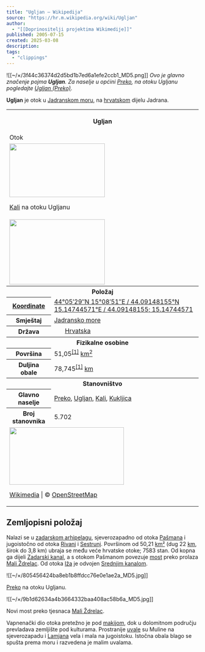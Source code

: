```yaml
---
title: "Ugljan – Wikipedija"
source: "https://hr.m.wikipedia.org/wiki/Ugljan"
author:
  - "[[Doprinositelji projektima Wikimedije]]"
published: 2005-07-15
created: 2025-03-08
description:
tags:
  - "clippings"
---
```

![[~/×/3f44c36374d2d5bd1b7ed6a1efe2ccb1_MD5.png]] *Ovo je glavno značenje pojma **Ugljan**. Za naselje u općini [Preko](https://hr.m.wikipedia.org/wiki/Preko "Preko"), na otoku Ugljanu pogledajte [Ugljan (Preko)](https://hr.m.wikipedia.org/wiki/Ugljan_\(Preko\) "Ugljan (Preko)").*

**Ugljan** je otok u [Jadranskom moru](https://hr.m.wikipedia.org/wiki/Jadransko_more "Jadransko more"), na [hrvatskom](https://hr.m.wikipedia.org/wiki/Hrvatska "Hrvatska") dijelu Jadrana.

<table><tbody><tr><th colspan="2"><p>Ugljan</p></th></tr><tr><td colspan="2">Otok</td></tr><tr><td colspan="2"><span><a href="https://hr.m.wikipedia.org/wiki/Datoteka:Kali_(Croatia)_panorama.jpg"><img src="https://upload.wikimedia.org/wikipedia/commons/thumb/c/c2/Kali_%28Croatia%29_panorama.jpg/250px-Kali_%28Croatia%29_panorama.jpg" width="250" height="140"></a></span><p><a href="https://hr.m.wikipedia.org/wiki/Kali">Kali</a> na otoku Ugljanu</p></td></tr><tr><td colspan="2"><span><a href="https://hr.m.wikipedia.org/wiki/Datoteka:Croatia_-_Ugljan.PNG"><img src="https://upload.wikimedia.org/wikipedia/commons/thumb/b/b5/Croatia_-_Ugljan.PNG/250px-Croatia_-_Ugljan.PNG" width="250" height="170"></a></span></td></tr><tr><th colspan="2">Položaj</th></tr><tr><th scope="row"><a href="https://hr.m.wikipedia.org/wiki/Zemljopisne_koordinate">Koordinate</a></th><td><span><span><a href="https://geohack.toolforge.org/geohack.php?pagename=Ugljan&amp;params=44.09148155_N_15.14744571_E_region:HR-13_type:isle_source:CGN"><span><span><span>44°05′29″N</span> <span>15°08′51″E</span></span></span><span>﻿ / ﻿</span><span><span>44.09148155°N 15.14744571°E</span><span>﻿ / <span>44.09148155; 15.14744571</span></span></span></a></span></span></td></tr><tr><th scope="row">Smještaj</th><td><a href="https://hr.m.wikipedia.org/wiki/Jadransko_more">Jadransko more</a></td></tr><tr><th scope="row">Država</th><td><span><a href="https://hr.m.wikipedia.org/wiki/Hrvatska"><img src="https://upload.wikimedia.org/wikipedia/commons/thumb/1/1b/Flag_of_Croatia.svg/24px-Flag_of_Croatia.svg.png" width="24" height="12"></a></span> <a href="https://hr.m.wikipedia.org/wiki/Hrvatska">Hrvatska</a></td></tr><tr><th colspan="2">Fizikalne osobine</th></tr><tr><th scope="row">Površina</th><td>51,05<sup><a href="https://hr.m.wikipedia.org/wiki/#cite_note-Duplancic-Cala-Ujevic-1"><span>[</span>1<span>]</span></a></sup> <a href="https://hr.m.wikipedia.org/wiki/%C4%8Cetvorni_kilometar">km<sup>2</sup></a></td></tr><tr><th scope="row">Duljina obale</th><td>78,745<sup><a href="https://hr.m.wikipedia.org/wiki/#cite_note-Duplancic-Cala-Ujevic-1"><span>[</span>1<span>]</span></a></sup> <a href="https://hr.m.wikipedia.org/wiki/Kilometar">km</a></td></tr><tr><th colspan="2">Stanovništvo</th></tr><tr><th scope="row">Glavno naselje</th><td><a href="https://hr.m.wikipedia.org/wiki/Preko">Preko</a>, <a href="https://hr.m.wikipedia.org/wiki/Ugljan_(Preko)">Ugljan</a>, <a href="https://hr.m.wikipedia.org/wiki/Kali">Kali</a>, <a href="https://hr.m.wikipedia.org/wiki/Kukljica">Kukljica</a></td></tr><tr><th scope="row">Broj stanovnika</th><td>5.702</td></tr><tr><td colspan="2"><div><a href="https://hr.m.wikipedia.org/wiki/#/map/0"><img src="https://maps.wikimedia.org/img/osm-intl,8,44.09148155,15.14744571,300x150.png?lang=hr&amp;domain=hr.wikipedia.org&amp;title=Ugljan&amp;revid=6868463&amp;groups=_567c7223f24cbc1c3fbcb51184d66aa34c158ff7" width="300" height="150"></a><div><p><a href="https://hr.m.wikipedia.org/wiki/#/map/0"></a><a href="https://foundation.wikimedia.org/wiki/Maps_Terms_of_Use">Wikimedia</a> | © <a href="https://www.openstreetmap.org/copyright">OpenStreetMap</a></p></div></div></td></tr></tbody></table>

## Zemljopisni položaj

Nalazi se u [zadarskom arhipelagu](https://hr.m.wikipedia.org/w/index.php?title=Zadarski_arhipelag&action=edit&redlink=1 "Zadarski arhipelag (stranica ne postoji)"), sjeverozapadno od otoka [Pašmana](https://hr.m.wikipedia.org/wiki/Pa%C5%A1man "Pašman") i jugoistočno od otoka [Rivanj](https://hr.m.wikipedia.org/wiki/Rivanj "Rivanj") i [Sestrunj](https://hr.m.wikipedia.org/wiki/Sestrunj "Sestrunj"). Površinom od 50,21 [km²](https://hr.m.wikipedia.org/wiki/%C4%8Cetvorni_kilometar "Četvorni kilometar") (dug 22 [km](https://hr.m.wikipedia.org/wiki/Kilometar "Kilometar"), širok do 3,8 km) ubraja se među veće hrvatske otoke; 7583 stan. Od kopna ga dijeli [Zadarski kanal](https://hr.m.wikipedia.org/wiki/Zadarski_kanal "Zadarski kanal"), a s otokom Pašmanom povezuje [most](https://hr.m.wikipedia.org/wiki/Most "Most") preko prolaza [Mali Ždrelac](https://hr.m.wikipedia.org/wiki/Mali_%C5%BDdrelac "Mali Ždrelac"). Od otoka [Iža](https://hr.m.wikipedia.org/wiki/I%C5%BE "Iž") je odvojen [Srednjim kanalom](https://hr.m.wikipedia.org/wiki/Srednji_kanal "Srednji kanal").

![[~/×/805456424ba8eb1b8ffdcc76e0e1ae2a_MD5.jpg]]

[Preko](https://hr.m.wikipedia.org/wiki/Preko "Preko") na otoku Ugljanu.

![[~/×/9b1d62634a4b3664332baa408ac58b6a_MD5.jpg]]

Novi most preko tjesnaca [Mali Ždrelac](https://hr.m.wikipedia.org/wiki/Mali_%C5%BDdrelac "Mali Ždrelac").

Vapnenački dio otoka pretežno je pod [makijom](https://hr.m.wikipedia.org/wiki/Makija "Makija"), dok u dolomitnom području prevladava zemljište pod kulturama. Prostranije [uvale](https://hr.m.wikipedia.org/wiki/Uvala "Uvala") su Muline na sjeverozapadu i [Lamjana](https://hr.m.wikipedia.org/w/index.php?title=Lamjana&action=edit&redlink=1 "Lamjana (stranica ne postoji)") vela i mala na jugoistoku. Istočna obala blago se spušta prema moru i razvedena je malim uvalama.